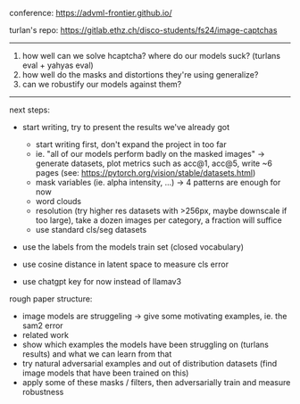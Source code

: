 conference: https://advml-frontier.github.io/

turlan's repo: https://gitlab.ethz.ch/disco-students/fs24/image-captchas

---

1. how well can we solve hcaptcha? where do our models suck? (turlans eval + yahyas eval)
2. how well do the masks and distortions they're using generalize?
3. can we robustify our models against them?

---

next steps:

- start writing, try to present the results we've already got

    - start writing first, don't expand the project in too far
    - ie. "all of our models perform badly on the masked images" -> generate datasets, plot metrics such as acc@1, acc@5, write ~6 pages (see: https://pytorch.org/vision/stable/datasets.html)
    - mask variables (ie. alpha intensity, ...) -> 4 patterns are enough for now
    - word clouds
    - resolution (try higher res datasets with >256px, maybe downscale if too large), take a dozen images per category, a fraction will suffice
    - use standard cls/seg datasets

- use the labels from the models train set (closed vocabulary)
- use cosine distance in latent space to measure cls error
- use chatgpt key for now instead of llamav3

rough paper structure:

- image models are struggeling -> give some motivating examples, ie. the sam2 error
- related work
- show which examples the models have been struggling on (turlans results) and what we can learn from that
- try natural adversarial examples and out of distribution datasets (find image models that have been trained on this)
- apply some of these masks / filters, then adversarially train and measure robustness
